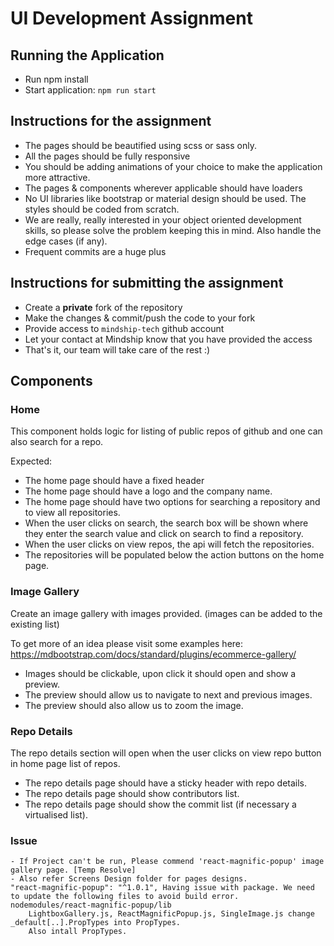 # UI Development Assignment 

## Running the Application

- Run npm install
- Start application:
     `npm run start`

## Instructions for the assignment

- The pages should be beautified using scss or sass only.
- All the pages should be fully responsive
- You should be adding animations of your choice to make the application more attractive.
- The pages & components wherever applicable should have loaders
- No UI libraries like bootstrap or material design should be used. The styles should be coded from scratch.
- We are really, really interested in your object oriented development skills, so please solve the problem keeping this in mind. Also handle the edge cases (if any).
- Frequent commits are a huge plus


## Instructions for submitting the assignment

- Create a **private** fork of the repository
- Make the changes & commit/push the code to your fork
- Provide access to `mindship-tech` github account
- Let your contact at Mindship know that you have provided the access
- That's it, our team will take care of the rest :)

## Components
### Home

This component holds logic for listing of public repos of github and one can also search for a repo.

Expected:

- The home page should have a fixed header
- The home page should have a logo and the company name.
- The home page should have two options for searching a repository and to view all repositories.
- When the user clicks on search, the search box will be shown where they enter the search value and click on search to find a repository.
- When the user clicks on view repos, the api will fetch the repositories.
- The repositories will be populated below the action buttons on the home page.


### Image Gallery

Create an image gallery with images provided. (images can be added to the existing list)

To get more of an idea please visit some examples here: https://mdbootstrap.com/docs/standard/plugins/ecommerce-gallery/

- Images should be clickable, upon click it should open and show a preview.
- The preview should allow us to navigate to next and previous images.
- The preview should also allow us to zoom the image.

### Repo Details

The repo details section will open when the user clicks on view repo button in home page list of repos.

- The repo details page should have a sticky header with repo details.
- The repo details page should show contributors list.
- The repo details page should show the commit list (if necessary a virtualised list).

### Issue
	- If Project can't be run, Please commend 'react-magnific-popup' image gallery page. [Temp Resolve]
	- Also refer Screens Design folder for pages designs. 
	"react-magnific-popup": "^1.0.1", Having issue with package. We need to update the following files to avoid build error.
	nodemodules/react-magnific-popup/lib
		LightboxGallery.js, ReactMagnificPopup.js, SingleImage.js change _default[..].PropTypes into PropTypes.
		Also intall PropTypes.